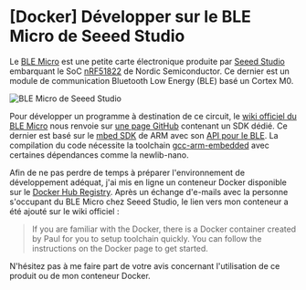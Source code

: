 # [Docker] Développer sur le BLE Micro de Seeed Studio

Le [BLE Micro][1] est une petite carte électronique produite par [Seeed Studio][2] embarquant le SoC [nRF51822][3] de Nordic Semiconductor. Ce dernier est un module de communication Bluetooth Low Energy (BLE) basé un Cortex M0.

![BLE Micro de Seeed Studio][4]

Pour développer un programme à destination de ce circuit, le [wiki officiel du BLE Micro][5] nous renvoie sur [une page GitHub][6] contenant un SDK dédié. Ce dernier est basé sur le [mbed SDK][7] de ARM avec son [API pour le BLE][8]. La compilation du code nécessite la toolchain [gcc-arm-embedded][9] avec certaines dépendances comme la newlib-nano.

Afin de ne pas perdre de temps à préparer l'environnement de développement adéquat, j'ai mis en ligne un conteneur Docker disponible sur le [Docker Hub Registry][10]. Après un échange d'e-mails avec la personne s'occupant du BLE Micro chez Seeed Studio, le lien vers mon conteneur a été ajouté sur le wiki officiel :

> If you are familiar with the Docker, there is a Docker container created by Paul for you to setup toolchain quickly. You can follow the instructions on the Docker page to get started.

N'hésitez pas à me faire part de votre avis concernant l'utilisation de ce produit ou de mon conteneur Docker.

 [1]: http://www.seeedstudio.com/depot/Seeed-Micro-BLE-Module-w-CortexM0-Based-nRF51822-SoC-p-1975.html
 [2]: http://www.seeedstudio.com/depot/
 [3]: http://www.nordicsemi.com/eng/Products/Bluetooth-R-low-energy/nRF51822
 [4]: http://www.seeedstudio.com/depot/images/product/BLE%20Micro_01.jpg
 [5]: http://www.seeedstudio.com/wiki/BLE_Micro
 [6]: https://github.com/Seeed-Studio/mbed_ble/tree/softdevice_v6
 [7]: http://developer.mbed.org/handbook/mbed-SDK
 [8]: http://developer.mbed.org/teams/Bluetooth-Low-Energy/
 [9]: https://launchpad.net/gcc-arm-embedded
 [10]: https://registry.hub.docker.com/u/skyplabs/ble-micro/
